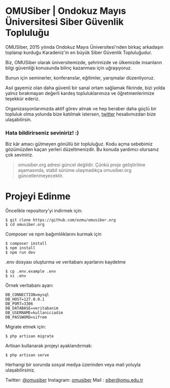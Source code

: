 # OMUSiber | Ondokuz Mayıs Üniversitesi Siber Güvenlik Topluluğu

OMUSiber, 2015 yılında Ondokuz Mayıs Üniversitesi'nden birkaç arkadaşın toplanıp kurduğu Karadeniz'in en büyük Siber Güvenlik Topluluğudur.

Biz, OMUSiber olarak üniversitemizde, şehrimizde ve ülkemizde insanların bilgi güvenliği konusunda bilinç kazanması için uğraşıyoruz.

Bunun için seminerler, konferanslar, eğitimler, yarışmalar düzenliyoruz.

Asıl gayemiz olan daha güvenli bir sanal ortam sağlamak fikrinde, bizi yolda yalnız bırakmayan değerli kardeş topluluklarımıza ve öğretmenlerimize teşekkür ederiz.

Organizasyonlarımızda aktif görev almak ve hep beraber daha güçlü bir topluluk olma yolunda bize katılmak istersen, [twitter](https://twitter.com/omusiber) hesabımızdan bize ulaşabilirsin.

### Hata bildirirseniz seviniriz! :)

Biz kâr amacı gütmeyen gönüllü bir topluluğuz. Kodu açma sebebimiz gözümüzden kaçan yerleri düzeltmenizdir. Bu konuda yardımcı olursanız çok seviniriz.

> omusiber.org adresi güncel değildir. Çünkü proje geliştirilme aşamasında, stabil sürüme ulaşmadıkça omusiber.org güncellenmeyecektir.

# Projeyi Edinme

Öncelikle repository'yi indirmek için:

    $ git clone https://github.com/ozmu/omusiber.org
    $ cd omusiber.org

Composer ve npm bağımlılıklarını kurmak için

    $ composer install
    $ npm install
    $ npm run dev

.env dosyası oluşturma ve veritabanı ayarlarını kaydetme

    $ cp .env.example .env
    $ vi .env

Örnek veritabanı ayarı:

    DB_CONNECTION=mysql
    DB_HOST=127.0.0.1
    DB_PORT=3306
    DB_DATABASE=veritabanim
    DB_USERNAME=kullaniciadim
    DB_PASSWORD=sifrem
    
Migrate etmek için:

    $ php artisan migrate
    
Artisan kullanarak projeyi ayaklandırmak:

    $ php artisan serve
    
Herhangi bir sorunda sosyal medya üzerinden veya mail yoluyla ulaşabilirsiniz.

Twitter: [@omusiber](https://twitter.com/omusiber)
Instagram: [omusiber](https://instagram.com/omusiber)
Mail : siber@omu.edu.tr
